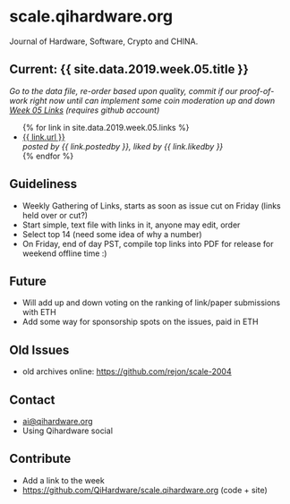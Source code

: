 # scale.qihardware.org

Journal of Hardware, Software, Crypto and CHINA.

## Current: {{ site.data.2019.week.05.title }}

_Go to the data file, re-order based upon quality, commit
if our proof-of-work right now until can implement
some coin moderation up and down <a href="https://github.com/QiHardware/scale.qihardware.org/blob/master/_data/2019/week/05.yml">Week 05 Links</a> (requires github account)_


<ul>
{% for link in site.data.2019.week.05.links %}
  <li>
    <a href="{{ link.url }}">
      {{ link.url }}
    </a><br /><em>posted by {{ link.postedby }}, liked by {{ link.likedby }}</em>
  </li>
{% endfor %}
</ul>

## Guideliness

- Weekly Gathering of Links, starts as soon as issue cut on Friday (links held over or cut?)
- Start simple, text file with links in it, anyone may edit, order
- Select top 14 (need some idea of why a number)
- On Friday, end of day PST, compile top links into PDF for release for weekend offline time :)

## Future

- Will add up and down voting on the ranking of link/paper submissions with ETH
- Add some way for sponsorship spots on the issues, paid in ETH

## Old Issues

- old archives online: https://github.com/rejon/scale-2004


## Contact

- ai@qihardware.org
- Using Qihardware social


## Contribute

- Add a link to the week
- https://github.com/QiHardware/scale.qihardware.org (code + site)
